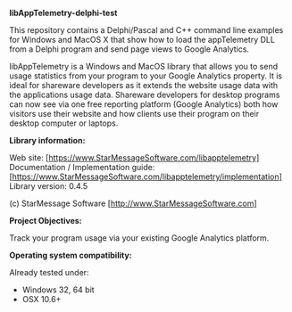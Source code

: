 ﻿**libAppTelemetry-delphi-test**

This repository contains a Delphi/Pascal and C++ command line examples for Windows and MacOS X that show how to load the appTelemetry DLL from a Delphi program and send page views to Google Analytics.

libAppTelemetry is a Windows and MacOS library that allows you to send usage statistics from your program to your Google Analytics property.
It is ideal for shareware developers as it extends the website usage data with the applications usage data.
Shareware developers for desktop programs can now see via one free reporting platform (Google Analytics) both how visitors use their website and how clients use their program on their desktop computer or laptops.

**Library information:**

Web site: [https://www.StarMessageSoftware.com/libapptelemetry]
Documentation / Implementation guide: [https://www.StarMessageSoftware.com/libapptelemetry/implementation]
Library version: 0.4.5

(c) StarMessage Software [http://www.StarMessageSoftware.com]
 
**Project Objectives:**

Track your program usage via your existing Google Analytics platform. 

**Operating system compatibility:**

Already tested under:
- Windows 32, 64 bit
- OSX 10.6+




